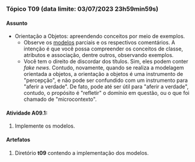 ### Tópico T09 (data limite: **03/07/2023 23h59min59s**)

#### Assunto

- Orientação a Objetos: apreendendo conceitos por meio de exemplos.
  - Observe os [modelos](../modelos/modelos-02.md) parciais e os respectivos comentários. A intenção é que você possa compreender os
  conceitos de classe, atributos e associação, dentre outros, observando exemplos.
  - Você tem o direito de discordar dos títulos. Sim, eles podem conter
  _fake news_. Contudo, novamente, quando se realiza a modelagem orientada
  a objetos, a orientação a objetos é uma instrumento de "percepção", e não
  pode ser confundido com um instrumento para "aferir a verdade". De fato,
  pode até ser útil para "aferir a verdade", contudo, o propósito é
  "refletir" o domínio em questão, ou o que foi chamado de "microcontexto". 

#### Atividade A09.1:

1. Implemente os modelos. 

#### Artefatos

1. Diretório **t09** contendo a implementação dos modelos.

